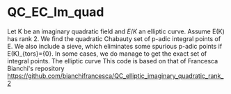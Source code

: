 # QC_EC_Im_quad
Let K be an imaginary quadratic field and $E/K$ an elliptic curve. Assume E(K) has rank 2. We find the quadratic Chabauty set of p-adic integral points of E. We also include a sieve, which eliminates some spurious p-adic points if E(K)_{tors}={0}. In some cases, we do manage to get the exact set of integral points. The elliptic curve This code is based on that of Francesca Bianchi's repository https://github.com/bianchifrancesca/QC_elliptic_imaginary_quadratic_rank_2
 

